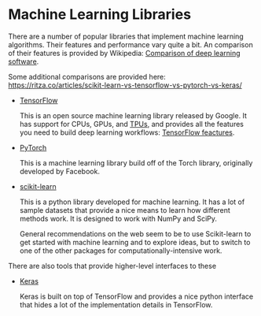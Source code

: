 # Machine Learning Libraries

There are a number of popular libraries that implement machine learning algorithms.
Their features and performance vary quite a bit.  An comparison of their
features is provided by Wikipedia: [Comparison of deep learning software](https://en.wikipedia.org/wiki/Comparison_of_deep_learning_software).

Some additional comparisons are provided here: https://ritza.co/articles/scikit-learn-vs-tensorflow-vs-pytorch-vs-keras/

* [TensorFlow](https://www.tensorflow.org/)

  This is an open source machine learning library released by Google.  It has support
  for CPUs, GPUs, and [TPUs](https://en.wikipedia.org/wiki/Tensor_Processing_Unit),
  and provides all the features you need to build deep learning workflows:
  [TensorFlow feactures](https://en.wikipedia.org/wiki/TensorFlow#Features).
  
* [PyTorch](https://pytorch.org/)

  This is a machine learning library build off of the Torch library, originally
  developed by Facebook.
  
* [scikit-learn](https://scikit-learn.org/stable/)

  This is a python library developed for machine learning.  It has a lot of
  sample datasets that provide a nice means to learn how different methods work.
  It is designed to work with NumPy and SciPy.
  
  General recommendations on the web seem to be to use Scikit-learn to get
  started with machine learning and to explore ideas, but to switch to
  one of the other packages for computationally-intensive work.
  
There are also tools that provide higher-level interfaces to these

* [Keras](https://keras.io/)

  Keras is built on top of TensorFlow and provides a nice python interface that
  hides a lot of the implementation details in TensorFlow.
